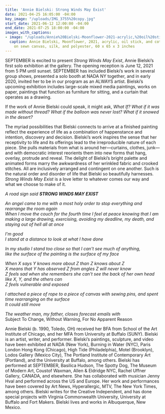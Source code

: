 ```yaml
---
title: 'Annie Bielski: Strong Winds May Exist'
date: 2021-04-25 16:05:00 -04:00
key_image: "/uploads/IMG_3755%20copy.jpg"
start_date: 2021-06-12 12:00:00 -04:00
end_date: 2021-07-25 18:00:00 -04:00
images_with_captions:
- image: "/uploads/Annie%20Bielski-Moonflower-2021-acrylic,%20oil%20stick,%20and%20cotton%20thread%20on%20sewn%20canvas,%20silk,%20and%20polyester-60%20x%2065%20x%203%20inches%20.jpg"
  caption: Annie Bielski, Moonflower, 2021, acrylic, oil stick, and cotton thread
    on sewn canvas, silk, and polyester, 60 x 65 x 3 inches
---
```


SEPTEMBER is excited to present *Strong Winds May Exist*, Annie Bielski’s first solo exhibition at the gallery. The opening reception is June 12, 2021 from 5 PM until sunset. SEPTEMBER has included Bielski’s work in several group shows, presented a solo booth at NADA NY together, and in early 2020, invited her to be in our program as an ALWAYS artist. Bielski’s upcoming exhibition includes large-scale mixed media paintings, works on paper, paintings that function as furniture for sitting, and a curtain that operates as a drawing. 

If the work of Annie Bielski could speak, it might ask, *What If? What if it was made without thread? What if the balloon was never lost? What if it snowed in the desert?*  

The myriad possibilities that Bielski connects to arrive at a finished painting reflect the experience of life as a combination of happenstance and intention, discovery and decision. Bielski’s work inspires the sense that her receptivity to life and its offerings lead to the irreproducible nature of each piece. She pulls materials from what is around her—curtains, clothes, junk—and with democratic interest reorients them into new forms that hang, overlay, protrude and reveal. The delight of Bielski’s bright palette and animated forms marry the awkwardness of her wrinkled fabric and crooked stitches. All are inclusively arranged and contingent on one another. Such is the natural order and disorder of life that Bielski so beautifully harnesses. *Strong Winds May Exist* is a love letter to whatever comes our way and what we choose to make of it. 

*A road sign said <b>STRONG WINDS MAY EXIST</b>*

*An angel came to me with a most holy order to stop everything and rearrange the room again*
<br>*When I move the couch for the fourth time I feel at peace knowing that I am making a large drawing, exercising, avoiding my deadline, my death, and staying out of hell all at once*

*I'm good*
<br>*I stand at a distance to look at what I have done* 

*In my studio I stand too close so that I can't see much of anything,*
<br>*like the surface of the painting is the  surface of my face* 

*When X says Y knows more about Z than Z knows about Z*
<br>*X means that Y has observed Z from angles Z will never know*
<br>*Z feels sad when she remembers she can't see the back of her own head like X, Y, and the others can*
<br>*Z feels vulnerable and exposed*

*I attached a piece of rope to a piece of canvas with sewing pins, and spent time rearranging on the surface*
<br>*It could still move*

*The weather man, my father, closes forecast emails with*
<br>Subject To Change, Without Warning, For No Apparent Reason 


Annie Bielski (b. 1990, Toledo, OH) received her BFA from School of the Art Institute of Chicago, and her MFA from University at Buffalo (SUNY). Bielski is an artist, writer, and performer. Bielski’s paintings, sculpture, and video have been exhibited at NADA (New York), Burning in Water (NYC), Paris London Hong Kong (Chicago), High Tide (Philadelphia), Motel (Brooklyn), Lodos Gallery (Mexico City), The Portland Institute of Contemporary Art (Portland), and the University at Buffalo, among others. Bielski has performed at SEPTEMBER, Basilica Hudson, The Spotty Dog, The Museum of Modern Art, Coustof Waxman, Allen & Eldridge NYC, Rachel Uffner Gallery, CANADA, and elsewhere. She has collaborated with musician Jenny Hval and performed across the US and Europe. Her work and performances have been covered by Art News, Hyperallergic, MTV, The New York Times, among others. Bielski writes for the Creative Independent, and has done special projects with Virginia Commonwealth University, University at Buffalo and Fort Makers. Bielski lives and works in Albuquerque, New Mexico.

